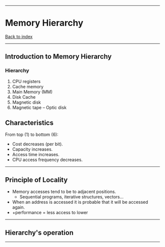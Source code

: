 
---
# Memory Hierarchy

[Back to index](../index.md)

---
## Introduction to Memory Hierarchy
### Hierarchy
1. CPU registers
2. Cache memory
3. Main Memory (MM)
4. Disk Cache
5. Magnetic disk
6. Magnetic tape – Optic disk
## Characteristics
From top (1) to bottom (6):
- Cost decreases (per bit).
- Capacity increases.
- Access time increases.
- CPU access frequency decreases.
---
## Principle of Locality
- Memory accesses tend to be to adjacent positions.
	- Sequential programs, iterative structures, vectors...
- When an address is accessed it is probable that it will be accessed again.
- +performance = less access to lower 

---
## Hierarchy's operation

---